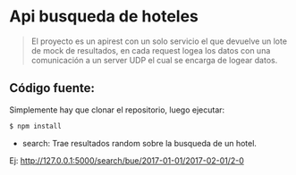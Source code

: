 # Api busqueda de hoteles
>El proyecto es un apirest con un solo servicio el que devuelve un lote de mock de resultados, en cada request logea los datos con una comunicación a un server UDP el cual se encarga de logear datos.

## Código fuente:
Simplemente hay que clonar el repositorio, luego ejecutar:
```sh
$ npm install
```
- search: Trae resultados random sobre la busqueda de un hotel.

Ej: http://127.0.0.1:5000/search/bue/2017-01-01/2017-02-01/2-0

